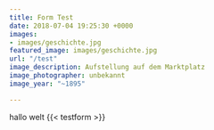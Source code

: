 ```yaml
---
title: Form Test
date: 2018-07-04 19:25:30 +0000
images:
- images/geschichte.jpg
featured_image: images/geschichte.jpg
url: "/test"
image_description: Aufstellung auf dem Marktplatz
image_photographer: unbekannt
image_year: "~1895"

---
```


hallo welt
{{< testform >}}